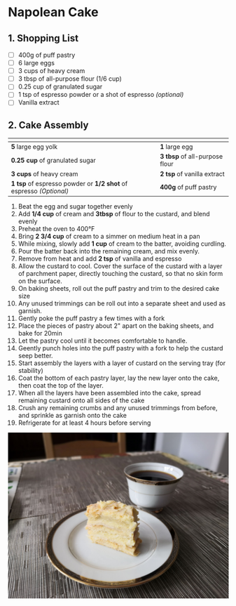 # Napolean Cake

## 1. Shopping List
- [ ] 400g of puff pastry
- [ ] 6 large eggs
- [ ] 3 cups of heavy cream
- [ ] 3 tbsp of all-purpose flour (1/6 cup)
- [ ] 0.25 cup of granulated sugar
- [ ] 1 tsp of espresso powder or a shot of espresso *(optional)*
- [ ] Vanilla extract

## 2. Cake Assembly
|<!-- -->|<!-- -->|
|---|---|
| **5** large egg yolk | **1** large egg |
| **0.25 cup** of granulated sugar | **3 tbsp** of all-purpose flour |
| **3 cups** of heavy cream | **2 tsp** of vanilla extract |
| **1 tsp** of espresso powder or **1/2 shot** of espresso *(Optional)* | **400g** of puff pastry |

1. Beat the egg and sugar together evenly
2. Add **1/4 cup** of cream and **3tbsp** of flour to the custard, and blend evenly
3. Preheat the oven to 400°F
4. Bring **2 3/4 cup** of cream to a simmer on medium heat in a pan
5. While mixing, slowly add **1 cup** of cream to the batter, avoiding curdling.
6. Pour the batter back into the remaining cream, and mix evenly.
7. Remove from heat and add **2 tsp** of vanilla and espresso
8. Allow the custard to cool. Cover the surface of the custard with a layer of parchment paper, directly touching the custard, so that no skin form on the surface.
9. On baking sheets, roll out the puff pastry and trim  to the desired cake size
10. Any unused trimmings can be roll out into a separate sheet and used as garnish.
11. Gently poke the puff pastry a few times with a fork
12. Place the pieces of pastry about 2" apart on the baking sheets, and bake for 20min
13. Let the pastry cool until it becomes comfortable to handle.
14. Geently punch holes into the puff pastry with a fork to help the custard seep better.
15. Start assembly the layers with a layer of custard on the serving tray (for stability)
16. Coat the bottom of each pastry layer, lay the new layer onto the cake, then coat the top of the layer.
17. When all the layers have been assembled into the cake, spread remaining custard onto all sides of the cake
18. Crush any remaining crumbs and any unused trimmings from before, and sprinkle as garnish onto the cake
19. Refrigerate for at least 4 hours before serving


![Final presentation of Napolean Cake](Images/Napolean%20Cake%20-%20Overview.jpg)

